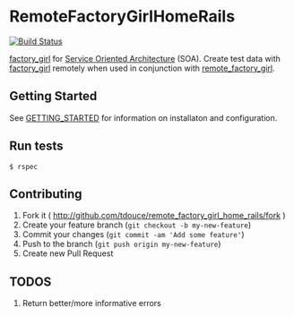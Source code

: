 # RemoteFactoryGirlHomeRails
[![Build Status](https://travis-ci.org/tdouce/remote_factory_girl_home_rails.svg)](https://travis-ci.org/tdouce/remote_factory_girl_home_rails)

[factory_girl](https://github.com/thoughtbot/factory_girl) for [Service Oriented Architecture](http://en.wikipedia.org/wiki/Service-oriented_architecture) (SOA). Create test data with [factory_girl](https://github.com/thoughtbot/factory_girl) remotely when used in conjunction with [remote_factory_girl](https://github.com/tdouce/remote_factory_girl).

## Getting Started

See [GETTING_STARTED](https://github.com/tdouce/remote_factory_girl/wiki/Getting-Started) for information on installaton and configuration.


## Run tests


    $ rspec


## Contributing

1. Fork it ( http://github.com/tdouce/remote_factory_girl_home_rails/fork )
2. Create your feature branch (`git checkout -b my-new-feature`)
3. Commit your changes (`git commit -am 'Add some feature'`)
4. Push to the branch (`git push origin my-new-feature`)
5. Create new Pull Request

## TODOS

1. Return better/more informative errors
